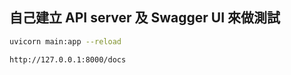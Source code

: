 ## 自己建立 API server 及 Swagger UI 來做測試

```bash
uvicorn main:app --reload
```


`http://127.0.0.1:8000/docs`